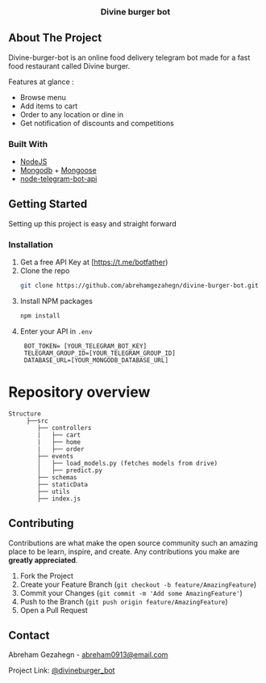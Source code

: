 <!-- PROJECT LOGO -->
<br />
  <h3 align="center">Divine burger bot</h3>


<!-- ABOUT THE PROJECT -->
## About The Project

Divine-burger-bot is an online food delivery telegram bot made for a  fast food restaurant called Divine burger.

Features at glance :
* Browse menu 
* Add items to cart 
* Order to any location or dine in
* Get notification of discounts and competitions


### Built With

* [NodeJS](https://nodejs.org/) 
* [Mongodb](https://www.mongodb.com/) + [Mongoose](https://mongoosejs.com/)
* [node-telegram-bot-api](https://www.npmjs.com/package/node-telegram-bot-api)



<!-- GETTING STARTED -->
## Getting Started

Setting up this project is easy and straight forward

### Installation

1. Get a free API Key at [https://t.me/botfather)
2. Clone the repo
   ```sh
   git clone https://github.com/abrehamgezahegn/divine-burger-bot.git
   ```
3. Install NPM packages
   ```sh
   npm install
   ```
4. Enter your API in `.env`
   ```JS
    BOT_TOKEN= [YOUR_TELEGRAM_BOT_KEY]
    TELEGRAM_GROUP_ID=[YOUR_TELEGRAM_GROUP_ID]
    DATABASE_URL=[YOUR_MONGODB_DATABASE_URL]
   ```

# Repository overview
    Structure
         ├──src  
            ├── controllers
            |   ├── cart
            |   ├── home
            |   ├── order
            ├── events	
            │   ├── load_models.py (fetches models from drive)
            │   ├── predict.py
            ├── schemas
            ├── staticData
            ├── utils
            ├── index.js


<!-- CONTRIBUTING -->
## Contributing

Contributions are what make the open source community such an amazing place to be learn, inspire, and create. Any contributions you make are **greatly appreciated**.

1. Fork the Project
2. Create your Feature Branch (`git checkout -b feature/AmazingFeature`)
3. Commit your Changes (`git commit -m 'Add some AmazingFeature'`)
4. Push to the Branch (`git push origin feature/AmazingFeature`)
5. Open a Pull Request




<!-- CONTACT -->
## Contact

Abreham Gezahegn - abreham0913@email.com

Project Link: [@divineburger_bot ](https://t.me/divineburger_bot)




<!-- MARKDOWN LINKS & IMAGES -->
<!-- https://www.markdownguide.org/basic-syntax/#reference-style-links -->
[contributors-shield]: https://img.shields.io/github/contributors/othneildrew/Best-README-Template.svg?style=for-the-badge
[contributors-url]: https://github.com/othneildrew/Best-README-Template/graphs/contributors
[forks-shield]: https://img.shields.io/github/forks/othneildrew/Best-README-Template.svg?style=for-the-badge
[forks-url]: https://github.com/othneildrew/Best-README-Template/network/members
[stars-shield]: https://img.shields.io/github/stars/othneildrew/Best-README-Template.svg?style=for-the-badge
[stars-url]: https://github.com/othneildrew/Best-README-Template/stargazers
[issues-shield]: https://img.shields.io/github/issues/othneildrew/Best-README-Template.svg?style=for-the-badge
[issues-url]: https://github.com/othneildrew/Best-README-Template/issues
[license-shield]: https://img.shields.io/github/license/othneildrew/Best-README-Template.svg?style=for-the-badge
[license-url]: https://github.com/othneildrew/Best-README-Template/blob/master/LICENSE.txt
[linkedin-shield]: https://img.shields.io/badge/-LinkedIn-black.svg?style=for-the-badge&logo=linkedin&colorB=555
[linkedin-url]: https://linkedin.com/in/othneildrew
[product-screenshot]: images/screenshot.png
